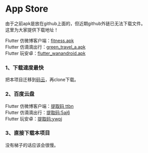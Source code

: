 # App Store

由于之前apk是放在github上面的，但近期github外链已无法下载文件。  
这里为大家提供下载地址！

Flutter 仿微博客户端：[fitness.apk](https://github.com/Sky24n/Doc/blob/master/apks/fitness.apk)  
Flutter 仿滴滴出行：[green_travel_a.apk](https://github.com/Sky24n/Doc/blob/master/apks/green_travel_a.apk)  
Flutter 玩安卓：[flutter_wanandroid.apk](https://github.com/Sky24n/Doc/blob/master/apks/flutter_wanandroid.apk)

### 1、下载速度最快

把本项目迁移到[码云](https://gitee.com)，再clone下载。

### 2、百度云盘

Flutter 仿微博客户端：[提取码 ttbn](https://pan.baidu.com/s/1HgBaR68oJYe7nnOTJlSg0Q)  
Flutter 仿滴滴出行：[提取码:5aj6](https://pan.baidu.com/s/1-OrjMwxBwmeo2CF_3cYThg)  
Flutter 玩安卓：[提取码:ywpj](https://pan.baidu.com/s/1Grhnx5X1UJmSWOI6LxaAMg )

### 3、直接下载本项目
没有梯子的话应该会很慢。
